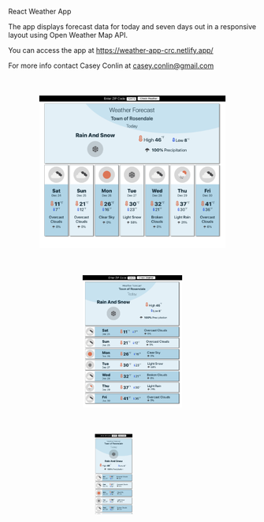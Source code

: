 React Weather App

The app displays forecast data for today and seven days out in a responsive layout using Open Weather Map API.

You can access the app at https://weather-app-crc.netlify.app/

For more info contact Casey Conlin at casey.conlin@gmail.com

<div style="width:75%; margin:50px auto;">

<img src ="./src/images/desktop-screenshot.png?raw=true"  alt="Desktop screenshot">

</div>

<div style="width:40%; margin: auto;">

<img src ="./src/images/tablet-screenshot.png?raw=true"  alt="Tablet screenshot">

</div>
<div style="width:30%; margin: 50px auto;">

<img src ="./src/images/mobile-screenshot.png?raw=true" width="50%"  alt="Mobile screenshot">

</div>
